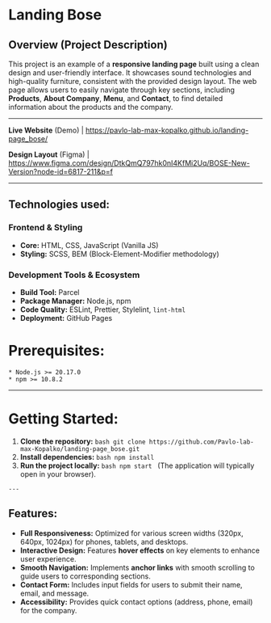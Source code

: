   # Landing Bose

  ## Overview (Project Description)

  This project is an example of a **responsive landing page** built using a clean design and user-friendly interface.
  It showcases sound technologies and high-quality furniture, consistent with the provided design layout.
  The web page allows users to easily navigate through key sections, including **Products**, **About Company**, **Menu**,
  and **Contact**, to find detailed information about the products and the company.

  ---

  **Live Website** (Demo) | <https://pavlo-lab-max-kopalko.github.io/landing-page_bose/>

  **Design Layout** (Figma) | <https://www.figma.com/design/DtkQmQ797hk0nI4KfMi2Uq/BOSE-New-Version?node-id=6817-211&p=f>

  ---

  ## Technologies used:

  ### Frontend & Styling

  * **Core:** HTML, CSS, JavaScript (Vanilla JS)
  * **Styling:** SCSS, BEM (Block-Element-Modifier methodology)

  ### Development Tools & Ecosystem

  * **Build Tool:** Parcel
  * **Package Manager:** Node.js, npm
  * **Code Quality:** ESLint, Prettier, Stylelint, `lint-html`
  * **Deployment:** GitHub Pages

  # Prerequisites:
    * Node.js >= 20.17.0
    * npm >= 10.8.2

  ---

  # Getting Started:

  1.  **Clone the repository:**
    ```bash
    git clone https://github.com/Pavlo-lab-max-Kopalko/landing-page_bose.git
    ```
  2.  **Install dependencies:**
    ```bash
    npm install
    ```
  3.  **Run the project locally:**
    ```bash
    npm start
    ```
    (The application will typically open in your browser).

    ---

  ## Features:

  * **Full Responsiveness:**  Optimized for various screen widths (320px, 640px, 1024px) for phones, tablets, and desktops.
  * **Interactive Design:**  Features **hover effects** on key elements to enhance user experience.
  * **Smooth Navigation:**  Implements **anchor links** with smooth scrolling to guide users to corresponding sections.
  * **Contact Form:**  Includes input fields for users to submit their name, email, and message.
  * **Accessibility:**  Provides quick contact options (address, phone, email) for the company.
